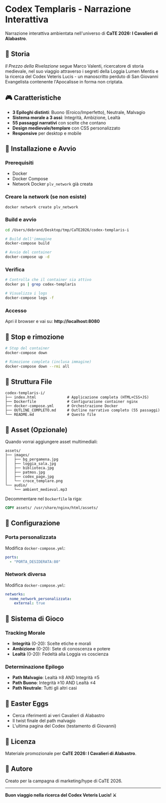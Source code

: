 # Codex Templaris - Narrazione Interattiva

Narrazione interattiva ambientata nell'universo di **CaTE 2026: I Cavalieri di Alabastro**.

## 📖 Storia

*Il Prezzo della Rivelazione* segue Marco Valenti, ricercatore di storia medievale, nel suo viaggio attraverso i segreti della Loggia Lumen Mentis e la ricerca del Codex Veteris Lucis - un manoscritto perduto di San Giovanni Evangelista contenente l'Apocalisse in forma non criptata.

## 🎮 Caratteristiche

- **3 Epiloghi distinti**: Buono (Eroico/Imperfetto), Neutrale, Malvagio
- **Sistema morale a 3 assi**: Integrità, Ambizione, Lealtà
- **55 passaggi narrativi** con scelte che contano
- **Design medievale/templare** con CSS personalizzato
- **Responsive** per desktop e mobile

## 🚀 Installazione e Avvio

### Prerequisiti
- Docker
- Docker Compose
- Network Docker `plv_network` già creata

### Creare la network (se non esiste)
```bash
docker network create plv_network
```

### Build e avvio
```bash
cd /Users/debrand/Desktop/tmp/CaTE2026/codex-templaris-i

# Build dell'immagine
docker-compose build

# Avvio del container
docker-compose up -d
```

### Verifica
```bash
# Controlla che il container sia attivo
docker ps | grep codex-templaris

# Visualizza i logs
docker-compose logs -f
```

### Accesso
Apri il browser e vai su: **http://localhost:8080**

## 🛑 Stop e rimozione

```bash
# Stop del container
docker-compose down

# Rimozione completa (inclusa immagine)
docker-compose down --rmi all
```

## 📁 Struttura File

```
codex-templaris-i/
├── index.html              # Applicazione completa (HTML+CSS+JS)
├── Dockerfile              # Configurazione container nginx
├── docker-compose.yml      # Orchestrazione Docker
├── OUTLINE_COMPLETO.md     # Outline narrativo completo (55 passaggi)
└── README.md               # Questo file
```

## 🎨 Asset (Opzionale)

Quando vorrai aggiungere asset multimediali:

```
assets/
├── images/
│   ├── bg_pergamena.jpg
│   ├── loggia_sala.jpg
│   ├── biblioteca.jpg
│   ├── patmos.jpg
│   ├── codex_page.jpg
│   └── croce_templare.png
└── audio/
    └── ambient_medieval.mp3
```

Decommentare nel `Dockerfile` la riga:
```dockerfile
COPY assets/ /usr/share/nginx/html/assets/
```

## 🔧 Configurazione

### Porta personalizzata
Modifica `docker-compose.yml`:
```yaml
ports:
  - "PORTA_DESIDERATA:80"
```

### Network diversa
Modifica `docker-compose.yml`:
```yaml
networks:
  nome_network_personalizzata:
    external: true
```

## 📝 Sistema di Gioco

### Tracking Morale
- **Integrità** (0-20): Scelte etiche e morali
- **Ambizione** (0-20): Sete di conoscenza e potere
- **Lealtà** (0-20): Fedeltà alla Loggia vs coscienza

### Determinazione Epilogo
- **Path Malvagio**: Lealtà ≥8 AND Integrità ≤5
- **Path Buono**: Integrità ≥10 AND Lealtà ≤4
- **Path Neutrale**: Tutti gli altri casi

## 🌟 Easter Eggs

- Cerca riferimenti ai veri Cavalieri di Alabastro
- Il twist finale del path malvagio
- L'ultima pagina del Codex (testamento di Giovanni)

## 📄 Licenza

Materiale promozionale per **CaTE 2026: I Cavalieri di Alabastro**.

## 👤 Autore

Creato per la campagna di marketing/hype di CaTE 2026.

---

**Buon viaggio nella ricerca del Codex Veteris Lucis! ⚔️**
